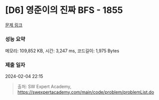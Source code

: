 # [D6] 영준이의 진짜 BFS - 1855 

[문제 링크](https://swexpertacademy.com/main/code/problem/problemDetail.do?contestProbId=AV5LnipaDvwDFAXc) 

### 성능 요약

메모리: 109,852 KB, 시간: 3,247 ms, 코드길이: 1,975 Bytes

### 제출 일자

2024-02-04 22:15



> 출처: SW Expert Academy, https://swexpertacademy.com/main/code/problem/problemList.do
